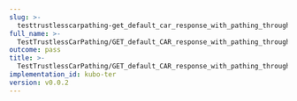 ```yaml
---
slug: >-
  testtrustlesscarpathing-get_default_car_response_with_pathing_through_unixfs_directory_(format-car)-header_accept-ranges
full_name: >-
  TestTrustlessCarPathing/GET_default_CAR_response_with_pathing_through_UnixFS_Directory_(format=car)/Header_Accept-Ranges
outcome: pass
title: >-
  TestTrustlessCarPathing/GET_default_CAR_response_with_pathing_through_UnixFS_Directory_(format=car)/Header_Accept-Ranges
implementation_id: kubo-ter
version: v0.0.2
---
```


